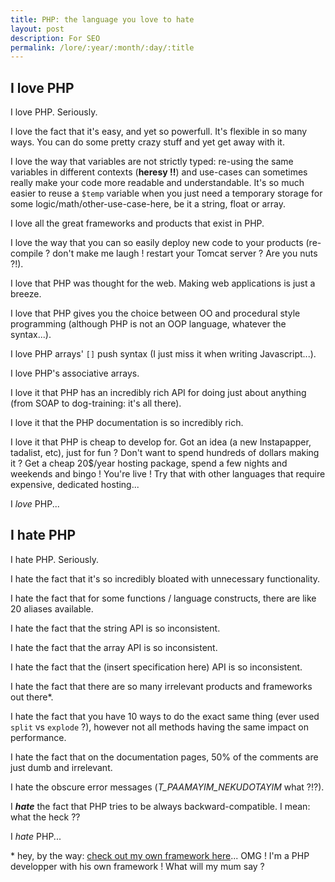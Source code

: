 ```yaml
---
title: PHP: the language you love to hate
layout: post
description: For SEO
permalink: /lore/:year/:month/:day/:title
---
```


## I love PHP

I love PHP. Seriously.

I love the fact that it's easy, and yet so powerfull. It's flexible in so many ways. You can do some pretty crazy stuff and yet get away with it.

I love the way that variables are not strictly typed: re-using the same variables in different contexts (**heresy !!**) and use-cases can sometimes really make your code more readable and understandable. It's so much easier to reuse a `$temp` variable when you just need a temporary storage for some logic/math/other-use-case-here, be it a string, float or array.

I love all the great frameworks and products that exist in PHP.

I love the way that you can so easily deploy new code to your products (re-compile ? don't make me laugh ! restart your Tomcat server ? Are you nuts ?!).

I love that PHP was thought for the web. Making web applications is just a breeze.

I love that PHP gives you the choice between OO and procedural style programming (although PHP is not an OOP language, whatever the syntax...).

I love PHP arrays' `[]` push syntax (I just miss it when writing Javascript...).

I love PHP's associative arrays.

I love it that PHP has an incredibly rich API for doing just about anything (from SOAP to dog-training: it's all there).

I love it that the PHP documentation is so incredibly rich.

I love it that PHP is cheap to develop for. Got an idea (a new Instapapper, tadalist, etc), just for fun ? Don't want to spend hundreds of dollars making it ? Get a cheap 20$/year hosting package, spend a few nights and weekends and bingo ! You're live ! Try that with other languages that require expensive, dedicated hosting...

I *love* PHP...


## I hate PHP

I hate PHP. Seriously.

I hate the fact that it's so incredibly bloated with unnecessary functionality.

I hate the fact that for some functions / language constructs, there are like 20 aliases available.

I hate the fact that the string API is so inconsistent.

I hate the fact that the array API is so inconsistent.

I hate the fact that the (insert specification here) API is so inconsistent.

I hate the fact that there are so many irrelevant products and frameworks out there\*.

I hate the fact that you have 10 ways to do the exact same thing (ever used `split` vs `explode` ?), however not all methods having the same impact on performance.

I hate the fact that on the documentation pages, 50% of the comments are just dumb and irrelevant.

I hate the obscure error messages (*T_PAAMAYIM_NEKUDOTAYIM* what ?!?).

I ***hate*** the fact that PHP tries to be always backward-compatible. I mean: what the heck ??

I *hate* PHP...


\* hey, by the way: [check out my own framework here](https://github.com/wadmiraal/Colibri)... OMG ! I'm a PHP developper with his own framework ! What will my mum say ?




